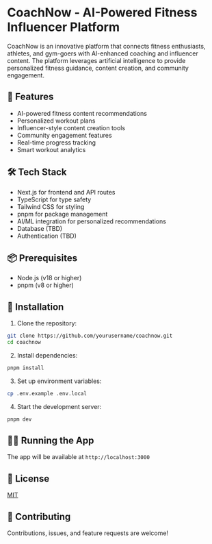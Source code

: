 # CoachNow - AI-Powered Fitness Influencer Platform

CoachNow is an innovative platform that connects fitness enthusiasts, athletes, and gym-goers with AI-enhanced coaching and influencer content. The platform leverages artificial intelligence to provide personalized fitness guidance, content creation, and community engagement.

## 🚀 Features

- AI-powered fitness content recommendations
- Personalized workout plans
- Influencer-style content creation tools
- Community engagement features
- Real-time progress tracking
- Smart workout analytics

## 🛠️ Tech Stack

- Next.js for frontend and API routes
- TypeScript for type safety
- Tailwind CSS for styling
- pnpm for package management
- AI/ML integration for personalized recommendations
- Database (TBD)
- Authentication (TBD)

## 📦 Prerequisites

- Node.js (v18 or higher)
- pnpm (v8 or higher)

## 🔧 Installation

1. Clone the repository:
```bash
git clone https://github.com/yourusername/coachnow.git
cd coachnow
```

2. Install dependencies:
```bash
pnpm install
```

3. Set up environment variables:
```bash
cp .env.example .env.local
```

4. Start the development server:
```bash
pnpm dev
```

## 🏃‍♂️ Running the App

The app will be available at `http://localhost:3000`

## 📝 License

[MIT](LICENSE)

## 🤝 Contributing

Contributions, issues, and feature requests are welcome!
